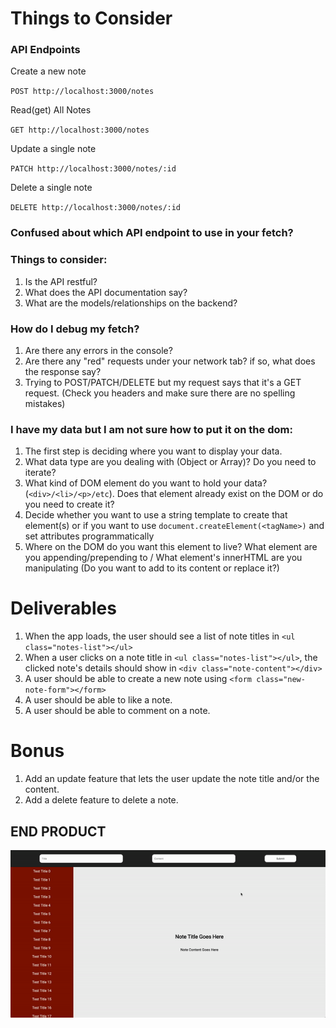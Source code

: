# Things to Consider

### API Endpoints

Create a new note

`POST http://localhost:3000/notes`

Read(get) All Notes

`GET http://localhost:3000/notes`

Update a single note

`PATCH http://localhost:3000/notes/:id`

Delete a single note

`DELETE http://localhost:3000/notes/:id`

### Confused about which API endpoint to use in your fetch?

### Things to consider:

1. Is the API restful?
2. What does the API documentation say?
3. What are the models/relationships on the backend?

### How do I debug my fetch?

1. Are there any errors in the console?
2. Are there any "red" requests under your network tab? if so, what does the response say?
3. Trying to POST/PATCH/DELETE but my request says that it's a GET request. (Check you headers and make sure there are no spelling mistakes)

### I have my data but I am not sure how to put it on the dom:

1. The first step is deciding where you want to display your data.
2. What data type are you dealing with (Object or Array)? Do you need to iterate?
3. What kind of DOM element do you want to hold your data? (`<div>/<li>/<p>/etc`). Does that element already exist on the DOM or do you need to create it?
4. Decide whether you want to use a string template to create that element(s) or if you want to use `document.createElement(<tagName>)` and set attributes programmatically
5. Where on the DOM do you want this element to live? What element are you appending/prepending to / What element's innerHTML are you manipulating (Do you want to add to its content or replace it?)

# Deliverables

1. When the app loads, the user should see a list of note titles in `<ul class="notes-list"></ul>`
2. When a user clicks on a note title in `<ul class="notes-list"></ul>`, the clicked note's details should show in `<div class="note-content"></div>`
3. A user should be able to create a new note using `<form class="new-note-form"></form>`
4. A user should be able to like a note.
5. A user should be able to comment on a note.

# Bonus

1. Add an update feature that lets the user update the note title and/or the content.
2. Add a delete feature to delete a note.

## END PRODUCT

![End Product](./note-app.gif)

